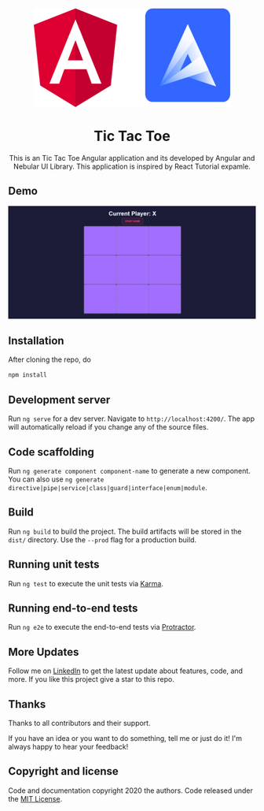 <p align="center" style="margin-top:20px">
    <img src="https://raw.githubusercontent.com/Manojkumar8497/TicTacToe/master/src/assets/img/logo.png" alt="Logo" width=400 height=200>

  <h1 align="center">Tic Tac Toe</h1>
  <p align="center">This is an Tic Tac Toe Angular application and its developed by Angular and Nebular UI Library. This application is inspired by React Tutorial expamle.</p>
</p>

## Demo

<p align="center">
  <img src="https://raw.githubusercontent.com/Manojkumar8497/TicTacToe/master/src/assets/img/demo.gif"/>
</p>

## Installation

After cloning the repo, do
```bash
npm install
```

## Development server

Run `ng serve` for a dev server. Navigate to `http://localhost:4200/`. The app will automatically reload if you change any of the source files.

## Code scaffolding

Run `ng generate component component-name` to generate a new component. You can also use `ng generate directive|pipe|service|class|guard|interface|enum|module`.

## Build

Run `ng build` to build the project. The build artifacts will be stored in the `dist/` directory. Use the `--prod` flag for a production build.

## Running unit tests

Run `ng test` to execute the unit tests via [Karma](https://karma-runner.github.io).

## Running end-to-end tests

Run `ng e2e` to execute the end-to-end tests via [Protractor](http://www.protractortest.org/).

## More Updates

Follow me on [LinkedIn](https://www.linkedin.com/in/manoj-m8497/) to get the latest update about features, code, and more. If you like this project give a star to this repo.

## Thanks

Thanks to all contributors and their support.

If you have an idea or you want to do something, tell me or just do it!
I'm always happy to hear your feedback!

## Copyright and license

Code and documentation copyright 2020 the authors. Code released under the [MIT License](https://github.com/Manojkumar8497/TicTacToe/blob/master/LICENSE).
